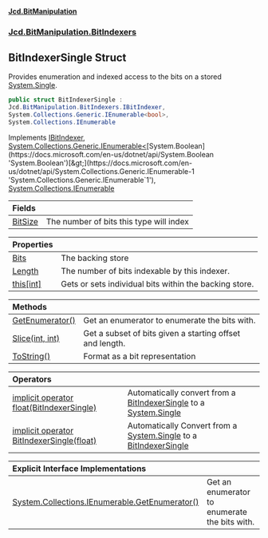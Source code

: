 #### [Jcd.BitManipulation](index.md 'index')
### [Jcd.BitManipulation.BitIndexers](Jcd.BitManipulation.BitIndexers.md 'Jcd.BitManipulation.BitIndexers')

## BitIndexerSingle Struct

Provides enumeration and indexed access to the bits on a
stored [System.Single](https://docs.microsoft.com/en-us/dotnet/api/System.Single 'System.Single').

```csharp
public struct BitIndexerSingle :
Jcd.BitManipulation.BitIndexers.IBitIndexer,
System.Collections.Generic.IEnumerable<bool>,
System.Collections.IEnumerable
```

Implements [IBitIndexer](Jcd.BitManipulation.BitIndexers.IBitIndexer.md 'Jcd.BitManipulation.BitIndexers.IBitIndexer'), [System.Collections.Generic.IEnumerable&lt;](https://docs.microsoft.com/en-us/dotnet/api/System.Collections.Generic.IEnumerable-1 'System.Collections.Generic.IEnumerable`1')[System.Boolean](https://docs.microsoft.com/en-us/dotnet/api/System.Boolean 'System.Boolean')[&gt;](https://docs.microsoft.com/en-us/dotnet/api/System.Collections.Generic.IEnumerable-1 'System.Collections.Generic.IEnumerable`1'), [System.Collections.IEnumerable](https://docs.microsoft.com/en-us/dotnet/api/System.Collections.IEnumerable 'System.Collections.IEnumerable')

| Fields                                                                                                                            |                                         |
|:----------------------------------------------------------------------------------------------------------------------------------|:----------------------------------------|
| [BitSize](Jcd.BitManipulation.BitIndexers.BitIndexerSingle.BitSize.md 'Jcd.BitManipulation.BitIndexers.BitIndexerSingle.BitSize') | The number of bits this type will index |

| Properties                                                                                                                              |                                                        |
|:----------------------------------------------------------------------------------------------------------------------------------------|:-------------------------------------------------------|
| [Bits](Jcd.BitManipulation.BitIndexers.BitIndexerSingle.Bits.md 'Jcd.BitManipulation.BitIndexers.BitIndexerSingle.Bits')                | The backing store                                      |
| [Length](Jcd.BitManipulation.BitIndexers.BitIndexerSingle.Length.md 'Jcd.BitManipulation.BitIndexers.BitIndexerSingle.Length')          | The number of bits indexable by this indexer.          |
| [this[int]](Jcd.BitManipulation.BitIndexers.BitIndexerSingle.this[int].md 'Jcd.BitManipulation.BitIndexers.BitIndexerSingle.this[int]') | Gets or sets individual bits within the backing store. |

| Methods                                                                                                                                                   |                                                          |
|:----------------------------------------------------------------------------------------------------------------------------------------------------------|:---------------------------------------------------------|
| [GetEnumerator()](Jcd.BitManipulation.BitIndexers.BitIndexerSingle.GetEnumerator().md 'Jcd.BitManipulation.BitIndexers.BitIndexerSingle.GetEnumerator()') | Get an enumerator to enumerate the bits with.            |
| [Slice(int, int)](Jcd.BitManipulation.BitIndexers.BitIndexerSingle.Slice(int,int).md 'Jcd.BitManipulation.BitIndexers.BitIndexerSingle.Slice(int, int)')  | Get a subset of bits given a starting offset and length. |
| [ToString()](Jcd.BitManipulation.BitIndexers.BitIndexerSingle.ToString().md 'Jcd.BitManipulation.BitIndexers.BitIndexerSingle.ToString()')                | Format as a bit representation                           |

| Operators                                                                                                                                                                                                                                                                                  |                                                                                                                                                                                                                                                         |
|:-------------------------------------------------------------------------------------------------------------------------------------------------------------------------------------------------------------------------------------------------------------------------------------------|:--------------------------------------------------------------------------------------------------------------------------------------------------------------------------------------------------------------------------------------------------------|
| [implicit operator float(BitIndexerSingle)](Jcd.BitManipulation.BitIndexers.BitIndexerSingle.op_Implicitfloat(Jcd.BitManipulation.BitIndexers.BitIndexerSingle).md 'Jcd.BitManipulation.BitIndexers.BitIndexerSingle.op_Implicit float(Jcd.BitManipulation.BitIndexers.BitIndexerSingle)') | Automatically convert from a [BitIndexerSingle](Jcd.BitManipulation.BitIndexers.BitIndexerSingle.md 'Jcd.BitManipulation.BitIndexers.BitIndexerSingle') to a [System.Single](https://docs.microsoft.com/en-us/dotnet/api/System.Single 'System.Single') |
| [implicit operator BitIndexerSingle(float)](Jcd.BitManipulation.BitIndexers.BitIndexerSingle.op_ImplicitJcd.BitManipulation.BitIndexers.BitIndexerSingle(float).md 'Jcd.BitManipulation.BitIndexers.BitIndexerSingle.op_Implicit Jcd.BitManipulation.BitIndexers.BitIndexerSingle(float)') | Automatically Convert from a [System.Single](https://docs.microsoft.com/en-us/dotnet/api/System.Single 'System.Single') to a [BitIndexerSingle](Jcd.BitManipulation.BitIndexers.BitIndexerSingle.md 'Jcd.BitManipulation.BitIndexers.BitIndexerSingle') |

| Explicit Interface Implementations                                                                                                                                                                                                                     |                                               |
|:-------------------------------------------------------------------------------------------------------------------------------------------------------------------------------------------------------------------------------------------------------|:----------------------------------------------|
| [System.Collections.IEnumerable.GetEnumerator()](Jcd.BitManipulation.BitIndexers.BitIndexerSingle.System.Collections.IEnumerable.GetEnumerator().md 'Jcd.BitManipulation.BitIndexers.BitIndexerSingle.System.Collections.IEnumerable.GetEnumerator()') | Get an enumerator to enumerate the bits with. |

